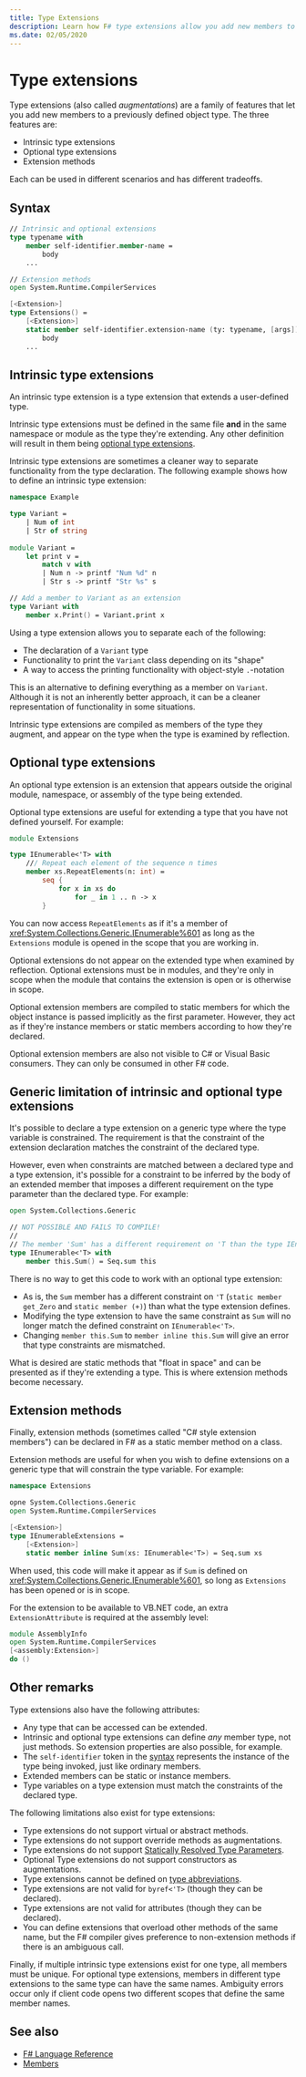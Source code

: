 ```yaml
---
title: Type Extensions
description: Learn how F# type extensions allow you add new members to a previously defined object type.
ms.date: 02/05/2020
---
```

# Type extensions

Type extensions (also called _augmentations_) are a family of features that let you add new members to a previously defined object type. The three features are:

- Intrinsic type extensions
- Optional type extensions
- Extension methods

Each can be used in different scenarios and has different tradeoffs.

## Syntax

```fsharp
// Intrinsic and optional extensions
type typename with
    member self-identifier.member-name =
        body
    ...

// Extension methods
open System.Runtime.CompilerServices

[<Extension>]
type Extensions() =
    [<Extension>]
    static member self-identifier.extension-name (ty: typename, [args]) =
        body
    ...
```

## Intrinsic type extensions

An intrinsic type extension is a type extension that extends a user-defined type.

Intrinsic type extensions must be defined in the same file **and** in the same namespace or module as the type they're extending. Any other definition will result in them being [optional type extensions](type-extensions.md#optional-type-extensions).

Intrinsic type extensions are sometimes a cleaner way to separate functionality from the type declaration. The following example shows how to define an intrinsic type extension:

```fsharp
namespace Example

type Variant =
    | Num of int
    | Str of string
  
module Variant =
    let print v =
        match v with
        | Num n -> printf "Num %d" n
        | Str s -> printf "Str %s" s

// Add a member to Variant as an extension
type Variant with
    member x.Print() = Variant.print x
```

Using a type extension allows you to separate each of the following:

- The declaration of a `Variant` type
- Functionality to print the `Variant` class depending on its "shape"
- A way to access the printing functionality with object-style `.`-notation

This is an alternative to defining everything as a member on `Variant`. Although it is not an inherently better approach, it can be a cleaner representation of functionality in some situations.

Intrinsic type extensions are compiled as members of the type they augment, and appear on the type when the type is examined by reflection.

## Optional type extensions

An optional type extension is an extension that appears outside the original module, namespace, or assembly of the type being extended.

Optional type extensions are useful for extending a type that you have not defined yourself. For example:

```fsharp
module Extensions

type IEnumerable<'T> with
    /// Repeat each element of the sequence n times
    member xs.RepeatElements(n: int) =
        seq {
            for x in xs do
                for _ in 1 .. n -> x
        }
```

You can now access `RepeatElements` as if it's a member of <xref:System.Collections.Generic.IEnumerable%601> as long as the `Extensions` module is opened in the scope that you are working in.

Optional extensions do not appear on the extended type when examined by reflection. Optional extensions must be in modules, and they're only in scope when the module that contains the extension is open or is otherwise in scope.

Optional extension members are compiled to static members for which the object instance is passed implicitly as the first parameter. However, they act as if they're instance members or static members according to how they're declared.

Optional extension members are also not visible to C# or Visual Basic consumers. They can only be consumed in other F# code.

## Generic limitation of intrinsic and optional type extensions

It's possible to declare a type extension on a generic type where the type variable is constrained. The requirement is that the constraint of the extension declaration matches the constraint of the declared type.

However, even when constraints are matched between a declared type and a type extension, it's possible for a constraint to be inferred by the body of an extended member that imposes a different requirement on the type parameter than the declared type. For example:

```fsharp
open System.Collections.Generic

// NOT POSSIBLE AND FAILS TO COMPILE!
//
// The member 'Sum' has a different requirement on 'T than the type IEnumerable<'T>
type IEnumerable<'T> with
    member this.Sum() = Seq.sum this
```

There is no way to get this code to work with an optional type extension:

- As is, the `Sum` member has a different constraint on `'T` (`static member get_Zero` and `static member (+)`) than what the type extension defines.
- Modifying the type extension to have the same constraint as `Sum` will no longer match the defined constraint on `IEnumerable<'T>`.
- Changing `member this.Sum` to `member inline this.Sum` will give an error that type constraints are mismatched.

What is desired are static methods that "float in space" and can be presented as if they're extending a type. This is where extension methods become necessary.

## Extension methods

Finally, extension methods (sometimes called "C# style extension members") can be declared in F# as a static member method on a class.

Extension methods are useful for when you wish to define extensions on a generic type that will constrain the type variable. For example:

```fsharp
namespace Extensions

opne System.Collections.Generic
open System.Runtime.CompilerServices

[<Extension>]
type IEnumerableExtensions =
    [<Extension>]
    static member inline Sum(xs: IEnumerable<'T>) = Seq.sum xs
```

When used, this code will make it appear as if `Sum` is defined on <xref:System.Collections.Generic.IEnumerable%601>, so long as `Extensions` has been opened or is in scope.

For the extension to be available to VB.NET code, an extra `ExtensionAttribute` is required at the assembly level:

```fsharp
module AssemblyInfo
open System.Runtime.CompilerServices
[<assembly:Extension>]
do ()
```

## Other remarks

Type extensions also have the following attributes:

- Any type that can be accessed can be extended.
- Intrinsic and optional type extensions can define _any_ member type, not just methods. So extension properties are also possible, for example.
- The `self-identifier` token in the [syntax](type-extensions.md#syntax) represents the instance of the type being invoked, just like ordinary members.
- Extended members can be static or instance members.
- Type variables on a type extension must match the constraints of the declared type.

The following limitations also exist for type extensions:

- Type extensions do not support virtual or abstract methods.
- Type extensions do not support override methods as augmentations.
- Type extensions do not support [Statically Resolved Type Parameters](./generics/statically-resolved-type-parameters.md).
- Optional Type extensions do not support constructors as augmentations.
- Type extensions cannot be defined on [type abbreviations](type-abbreviations.md).
- Type extensions are not valid for `byref<'T>` (though they can be declared).
- Type extensions are not valid for attributes (though they can be declared).
- You can define extensions that overload other methods of the same name, but the F# compiler gives preference to non-extension methods if there is an ambiguous call.

Finally, if multiple intrinsic type extensions exist for one type, all members must be unique. For optional type extensions, members in different type extensions to the same type can have the same names. Ambiguity errors occur only if client code opens two different scopes that define the same member names.

## See also

- [F# Language Reference](index.md)
- [Members](./members/index.md)
